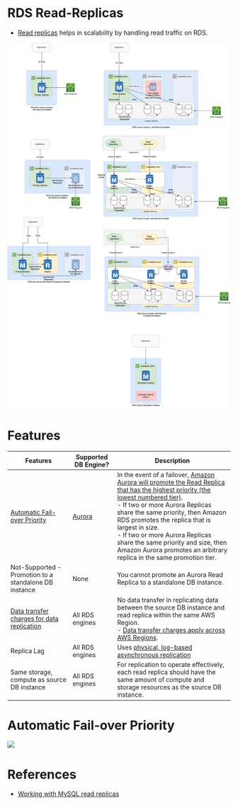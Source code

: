 # RDS Read-Replicas
- [Read replicas](https://aws.amazon.com/rds/features/read-replicas/) helps in scalability by handling read traffic on RDS.

![img.png](assets/Multi-AZ/RDS-Multi-AZ-Replica.drawio.png)

# Features

| Features                                                                                                        | Supported DB Engine?             | Description                                                                                                                                                                                                                                                                                                                                                                                                                                                                                          |
|-----------------------------------------------------------------------------------------------------------------|----------------------------------|------------------------------------------------------------------------------------------------------------------------------------------------------------------------------------------------------------------------------------------------------------------------------------------------------------------------------------------------------------------------------------------------------------------------------------------------------------------------------------------------------|
| [Automatic Fail-over Priority](https://aws.amazon.com/blogs/aws/additional-failover-control-for-amazon-aurora/) | [Aurora](AmazonAurora/Readme.md) | In the event of a failover, [Amazon Aurora will promote the Read Replica that has the highest priority (the lowest numbered tier)](https://aws.amazon.com/blogs/aws/additional-failover-control-for-amazon-aurora/).<br/>- If two or more Aurora Replicas share the same priority, then Amazon RDS promotes the replica that is largest in size.<br/>- If two or more Aurora Replicas share the same priority and size, then Amazon Aurora promotes an arbitrary replica in the same promotion tier. |
| Not-Supported - Promotion to a standalone DB instance                                                           | None                             | You cannot promote an Aurora Read Replica to a standalone DB instance.                                                                                                                                                                                                                                                                                                                                                                                                                               |
| [Data transfer charges for data replication](https://aws.amazon.com/rds/faqs/)                                  | All RDS engines                  | No data transfer in replicating data between the source DB instance and read replica within the same AWS Region.<br/>- [Data transfer charges apply across AWS Regions](https://aws.amazon.com/rds/faqs/).                                                                                                                                                                                                                                                                                           |
| Replica Lag                                                                                                     | All RDS engines                  | Uses [physical, log-based asynchronous replication](../../../1_HLDDesignComponents/3_DatabaseComponents/2_DataStructuresDB/AppendOnlyProperty.md)                                                                                                                                                                                                                                                                                                                                                           |
| Same storage, compute as source DB instance                                                                     | All RDS engines                  | For replication to operate effectively, each read replica should have the same amount of compute and storage resources as the source DB instance.                                                                                                                                                                                                                                                                                                                                                    |

# Automatic Fail-over Priority

![](https://media.amazonwebservices.com/blog/2016/aurora_set_failover_priority_1.png)

# References
- [Working with MySQL read replicas](https://docs.amazonaws.cn/en_us/AmazonRDS/latest/UserGuide/USER_MySQL.Replication.ReadReplicas.html)
